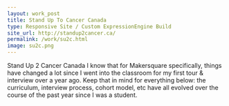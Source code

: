 ```yaml
---
layout: work_post
title: Stand Up To Cancer Canada
type: Responsive Site / Custom ExpressionEngine Build
site_url: http://standup2cancer.ca/
permalink: /work/su2c.html
image: su2c.png
---
```


Stand Up 2 Cancer Canada
I know that for Makersquare specifically, things have changed a lot since I went into the classroom for my first tour & interview over a year ago. Keep that in mind for everything below: the curriculum, interview process, cohort model, etc have all evolved over the course of the past year since I was a student.

